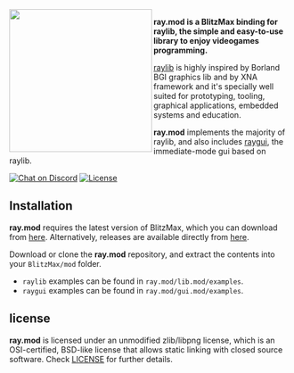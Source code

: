 <img align="left" src="https://github.com/bmx-ng/ray.mod/blob/master/logo/raylib_blitzmax_256x256.png" width=256>

**ray.mod is a BlitzMax binding for raylib, the simple and easy-to-use library to enjoy videogames programming.**

[raylib](https://www.raylib.com) is highly inspired by Borland BGI graphics lib and by XNA framework and it's specially well suited for prototyping, tooling, graphical applications, embedded systems and education.

**ray.mod** implements the majority of raylib, and also includes [raygui](https://github.com/raysan5/raygui), the immediate-mode gui based on raylib.



[![Chat on Discord](https://img.shields.io/discord/613699895139762176.svg?logo=discord)](https://discord.gg/DrrVwhz)
[![License](https://img.shields.io/badge/license-zlib%2Flibpng-blue.svg)](LICENSE)

Installation
-------

**ray.mod** requires the latest version of BlitzMax, which you can download from [here](https://blitzmax.org/downloads/). Alternatively, releases are available directly from [here](https://github.com/bmx-ng/bmx-ng/releases).

Download or clone the **ray.mod** repository, and extract the contents into your `BlitzMax/mod` folder.

* `raylib` examples can be found in `ray.mod/lib.mod/examples`.
* `raygui` examples can be found in `ray.mod/gui.mod/examples`.


license
-------

**ray.mod** is licensed under an unmodified zlib/libpng license, which is an OSI-certified, BSD-like license that allows static linking with closed source software. Check [LICENSE](LICENSE.md) for further details.
